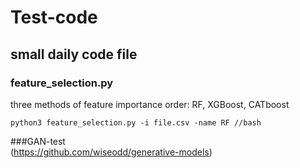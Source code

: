 # Test-code
## small daily code file<br>
### feature_selection.py 
three methods of feature importance order: RF, XGBoost, CATboost <br>
```
python3 feature_selection.py -i file.csv -name RF //bash
```
###GAN-test <br>
(https://github.com/wiseodd/generative-models) <br>


